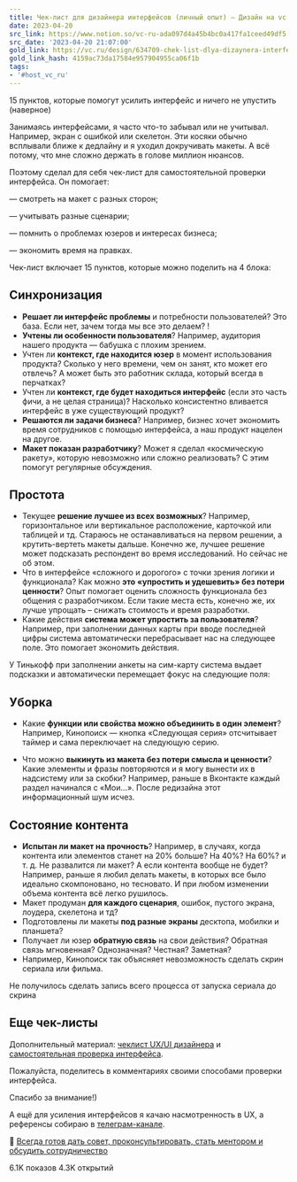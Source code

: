 ```yaml
---
title: Чек-лист для дизайнера интерфейсов (личный опыт) — Дизайн на vc.ru
date: 2023-04-20
src_link: https://www.notion.so/vc-ru-ada097d4a45b4bc0a417fa1ceed49df5
src_date: '2023-04-20 21:07:00'
gold_link: https://vc.ru/design/634709-chek-list-dlya-dizaynera-interfeysov-lichnyy-opyt
gold_link_hash: 4159ac73da17584e957904955ca06f1b
tags:
- '#host_vc_ru'
---
```



15 пунктов, которые помогут усилить интерфейс и ничего не упустить (наверное)


Занимаясь интерфейсами, я часто что-то забывал или не учитывал. Например, экран с ошибкой или скелетон. Эти косяки обычно всплывали ближе к дедлайну и я уходил докручивать макеты. А всё потому, что мне сложно держать в голове миллион нюансов.


Поэтому сделал для себя чек-лист для самостоятельной проверки интерфейса. Он помогает:


— смотреть на макет с разных сторон;

— учитывать разные сценарии;

— помнить о проблемах юзеров и интересах бизнеса;

— экономить время на правках. 


Чек-лист включает 15 пунктов, которые можно поделить на 4 блока:


Синхронизация
-------------


* **Решает ли интерфейс проблемы** и потребности пользователей? Это база. Если нет, зачем тогда мы все это делаем? !
* **Учтены ли особенности пользователя**? Например, аудитория нашего продукта — бабушка с плохим зрением.
* Учтен ли **контекст, где находится юзер** в момент использования продукта? Сколько у него времени, чем он занят, кто может его отвлечь? А может быть это работник склада, который всегда в перчатках?
* Учтен ли **контекст, где будет находиться интерфейс** (если это часть фичи, а не целая страница)? Насколько консистентно вливается интерфейс в уже существующий продукт?
* **Решаются ли задачи бизнеса**? Например, бизнес хочет экономить время сотрудников с помощью интерфейса, а наш продукт нацелен на другое.
* **Макет показан разработчику**? Может я сделал «космическую ракету», которую невозможно или сложно реализовать? С этим помогут регулярные обсуждения.


Простота
--------


* Текущее **решение лучшее из всех возможных**? Например, горизонтальное или вертикальное расположение, карточкой или таблицей и тд. Стараюсь не останавливаться на первом решении, а крутить-вертеть макеты дальше. Конечно же, лучшее решение может подсказать респондент во время исследований. Но сейчас не об этом.
* Что в интерфейсе «сложного и дорогого» с точки зрения логики и функционала? Как можно **это «упростить и удешевить» без потери ценности**? Опыт помогает оценить сложность функционала без общения с разработчиком. Если такие места есть, конечно же, их лучше упрощать – снижать стоимость и время разработки.
* Какие действия **система может упростить за пользователя**? Например, при заполнении данных карты при вводе последней цифры система автоматически перебрасывает нас на следующее поле. Это помогает экономить действия. 

У Тинькофф при заполнении анкеты на сим-карту система выдает подсказки и автоматически перемещает фокус на следующие поля:


Уборка
------


* Какие **функции или свойства можно объединить в один элемент**? Например, Кинопоиск — кнопка «Следующая серия» отсчитывает таймер и сама переключает на следующую серию.


* Что можно **выкинуть из макета без потери смысла и ценности**? Какие элементы и фразы повторяются и я могу вынести их в надсистему или за скобки? Например, раньше в Вконтакте каждый раздел начинался с «Мои…». После редизайна этот информационный шум исчез.


Состояние контента
------------------


* **Испытан ли макет на прочность**? Например, в случаях, когда контента или элементов станет на 20% больше? На 40%? На 60%? и т. д. Не развалится ли макет? А если контента вообще не будет? Например, раньше я любил делать макеты, в которых все было идеально скомпоновано, но тесновато. И при любом изменении объема контента всё легко рушилось.
* Макет продуман **для каждого сценария**, ошибок, пустого экрана, лоудера, скелетона и тд?
* Подготовлены ли макеты **под разные экраны** десктопа, мобилки и планшета?
* Получает ли юзер **обратную связь** на свои действия? Обратная связь мгновенная? Однозначная? Честная? Заметная?
* Например, Кинопоиск так объясняет невозможность сделать скрин сериала или фильма.






 Не получилось сделать запись всего процесса от запуска сериала до скрина 



Еще чек-листы
-------------


Дополнительный материал: [чеклист UX/UI дизайнера](https://medium.com/ux-draft/%D0%B7%D0%B0-%D1%87%D1%82%D0%BE-%D0%BC%D1%8B-%D0%BB%D1%8E%D0%B1%D0%B8%D0%BC-%D1%87%D0%B5%D0%BA-%D0%BB%D0%B8%D1%81%D1%82-%D0%B8-%D0%BF%D0%BE%D1%87%D0%B5%D0%BC%D1%83-%D1%80%D0%B0%D1%81%D1%88%D0%B0%D1%80%D0%B8%D0%BB%D0%B8-%D0%B5%D0%B3%D0%BE-%D0%BD%D0%B0-%D0%BA%D0%BE%D0%BC%D0%B0%D0%BD%D0%B4%D1%83-a0b6cd9abb13) и [самостоятельная проверка интерфейса](https://ivanzviahin.by/blog/all/check-list-to-verify-the-interface/).


Пожалуйста, поделитесь в комментариях своими способами проверки интерфейса.


Спасибо за внимание!)


А ещё для усиления интерфейсов я качаю насмотренность в UX, а референсы собираю в [телеграм-канале](http://t.me/ux_ref).


💬 [Всегда готов дать совет, проконсультировать, стать ментором и обсудить сотрудничество](https://t.me/no_ux_no_money)


6.1K
показов
4.3K
открытий